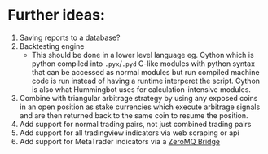 # Further ideas:

1. Saving reports to a database?
2. Backtesting engine
    - This should be done in a lower level language eg. Cython which is python compiled into   `.pyx`/`.pyd` C-like modules with python syntax that can be accessed as normal modules but run   compiled machine code is run instead of having a runtime interperet the script. Cython is also what Hummingbot uses for calculation-intensive modules.
3. Combine with triangular arbitrage strategy by using any exposed coins in an open position as stake currencies which execute arbitrage signals and are then returned back to the same coin to resume the position.
4. Add support for normal trading pairs, not just combined trading pairs
5. Add support for all tradingview indicators via web scraping or api
6. Add support for MetaTrader indicators via a [ZeroMQ Bridge](https://github.com/darwinex/dwx-zeromq-connector)